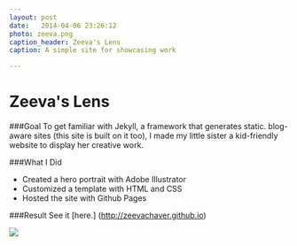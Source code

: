 ```yaml
---
layout: post
date:   2014-04-06 23:26:12
photo: zeeva.png
caption_header: Zeeva's Lens
caption: A simple site for showcasing work

---
```


# Zeeva's Lens

###Goal
To get familiar with Jekyll, a framework that generates static. blog-aware sites (this site is built on it too), I made my little sister a kid-friendly website to display her creative work.

###What I Did
- Created a hero portrait with Adobe Illustrator
- Customized a template with HTML and CSS
- Hosted the site with Github Pages

###Result
See it [here.] (http://zeevachaver.github.io)

<img src="{{site.url}}/img/large/zeevasite.png" class="piece"/>









